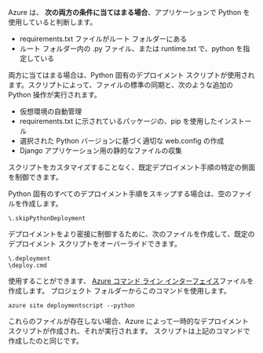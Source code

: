 Azure は、 **次の両方の条件に当てはまる場合**、アプリケーションで Python を使用していると判断します。

* requirements.txt ファイルがルート フォルダーにある
* ルート フォルダー内の .py ファイル、または runtime.txt で、python を指定している

両方に当てはまる場合は、Python 固有のデプロイメント スクリプトが使用されます。スクリプトによって、ファイルの標準の同期と、次のような追加の Python 操作が実行されます。

* 仮想環境の自動管理
* requirements.txt に示されているパッケージの、pip を使用したインストール
* 選択された Python バージョンに基づく適切な web.config の作成
* Django アプリケーション用の静的なファイルの収集

スクリプトをカスタマイズすることなく、既定デプロイメント手順の特定の側面を制御できます。

Python 固有のすべてのデプロイメント手順をスキップする場合は、空のファイルを作成します。

    \.skipPythonDeployment

デプロイメントをより密接に制御するために、次のファイルを作成して、既定のデプロイメント スクリプトをオーバーライドできます。

    \.deployment
    \deploy.cmd

使用することができます、 [Azure コマンド ライン インターフェイス][ Azure command-line interface]ファイルを作成します。  プロジェクト フォルダーからこのコマンドを使用します。

    azure site deploymentscript --python

これらのファイルが存在しない場合、Azure によって一時的なデプロイメント スクリプトが作成され、それが実行されます。  スクリプトは上記のコマンドで作成したのと同じです。

[Azure command-line interface]: http://azure.microsoft.com/downloads/
